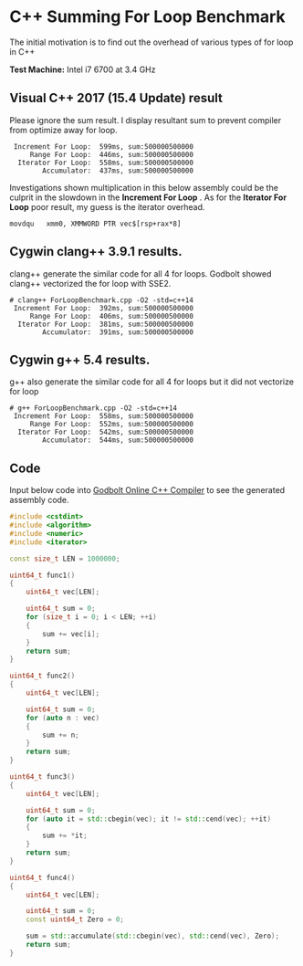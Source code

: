 # C++ Summing For Loop Benchmark

The initial motivation is to find out the overhead of various types of for loop in C++

__Test Machine:__ Intel i7 6700 at 3.4 GHz

## Visual C++ 2017 (15.4 Update) result 

Please ignore the sum result. I display resultant sum to prevent compiler from optimize away for loop.

```
 Increment For Loop:  599ms, sum:500000500000
     Range For Loop:  446ms, sum:500000500000
  Iterator For Loop:  558ms, sum:500000500000
        Accumulator:  437ms, sum:500000500000
```

Investigations shown multiplication in this below assembly could be the culprit in the slowdown in the __Increment For Loop__ . As for the __Iterator For Loop__ poor result, my guess is the iterator overhead.

```
movdqu   xmm0, XMMWORD PTR vec$[rsp+rax*8]
```

## Cygwin clang++ 3.9.1 results. 

clang++ generate the similar code for all 4 for loops. Godbolt showed clang++ vectorized the for loop with SSE2.

```
# clang++ ForLoopBenchmark.cpp -O2 -std=c++14
 Increment For Loop:  392ms, sum:500000500000
     Range For Loop:  406ms, sum:500000500000
  Iterator For Loop:  381ms, sum:500000500000
        Accumulator:  391ms, sum:500000500000
```

## Cygwin g++ 5.4 results. 

g++ also generate the similar code for all 4 for loops but it did not vectorize for loop

```
# g++ ForLoopBenchmark.cpp -O2 -std=c++14
 Increment For Loop:  558ms, sum:500000500000
     Range For Loop:  552ms, sum:500000500000
  Iterator For Loop:  542ms, sum:500000500000
        Accumulator:  544ms, sum:500000500000
```

## Code

Input below code into [Godbolt Online C++ Compiler](https://godbolt.org/) to see the generated assembly code.

```C++
#include <cstdint>
#include <algorithm>
#include <numeric>
#include <iterator>

const size_t LEN = 1000000;

uint64_t func1()
{
	uint64_t vec[LEN];

	uint64_t sum = 0;
	for (size_t i = 0; i < LEN; ++i)
	{
		sum += vec[i];
	}
	return sum;
}

uint64_t func2()
{
	uint64_t vec[LEN];

	uint64_t sum = 0;
	for (auto n : vec)
	{
		sum += n;
	}
	return sum;
}

uint64_t func3()
{
	uint64_t vec[LEN];

	uint64_t sum = 0;
	for (auto it = std::cbegin(vec); it != std::cend(vec); ++it)
	{
		sum += *it;
	}
	return sum;
}

uint64_t func4()
{
	uint64_t vec[LEN];

	uint64_t sum = 0;
	const uint64_t Zero = 0;

	sum = std::accumulate(std::cbegin(vec), std::cend(vec), Zero);
	return sum;
}

```